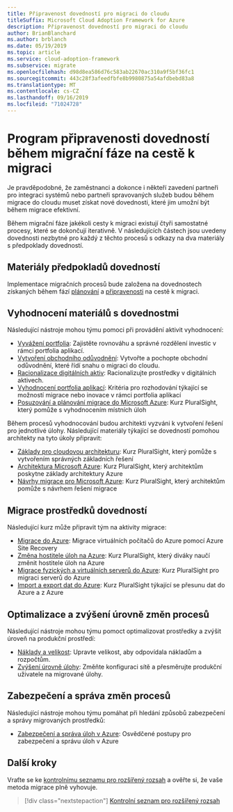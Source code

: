 ```yaml
---
title: Připravenost dovedností pro migraci do cloudu
titleSuffix: Microsoft Cloud Adoption Framework for Azure
description: Připravenost dovedností pro migraci do cloudu
author: BrianBlanchard
ms.author: brblanch
ms.date: 05/19/2019
ms.topic: article
ms.service: cloud-adoption-framework
ms.subservice: migrate
ms.openlocfilehash: d98d8ea586d76c583ab22670ac310a9f5bf36fc1
ms.sourcegitcommit: 443c28f3afeedfbfe8b9980875a54afdbebd83a8
ms.translationtype: MT
ms.contentlocale: cs-CZ
ms.lasthandoff: 09/16/2019
ms.locfileid: "71024728"
---
```

# <a name="skills-readiness-path-during-the-migrate-phase-of-a-migration-journey"></a>Program připravenosti dovedností během migrační fáze na cestě k migraci

Je pravděpodobné, že zaměstnanci a dokonce i někteří zavedení partneři pro integraci systémů nebo partneři spravovaných služeb budou během migrace do cloudu muset získat nové dovednosti, které jim umožní být během migrace efektivní.

Během migrační fáze jakékoli cesty k migraci existují čtyři samostatné procesy, které se dokončují iterativně. V následujících částech jsou uvedeny dovednosti nezbytné pro každý z těchto procesů s odkazy na dva materiály s předpoklady dovedností.

## <a name="prerequisites-skilling-resources"></a>Materiály předpokladů dovedností

Implementace migračních procesů bude založena na dovednostech získaných během fází [plánování](../../strategy/suggested-skills.md) a [připravenosti](../../organize/suggested-skills.md) na cestě k migraci.

## <a name="assess-skilling-resources"></a>Vyhodnocení materiálů s dovednostmi

Následující nástroje mohou týmu pomoci při provádění aktivit vyhodnocení:

- [Vyvážení portfolia](./balance-the-portfolio.md): Zajistěte rovnováhu a správné rozdělení investic v rámci portfolia aplikací.
- [Vytvoření obchodního odůvodnění](../../strategy/cloud-migration-business-case.md): Vytvořte a pochopte obchodní odůvodnění, které řídí snahu o migraci do cloudu.
- [Racionalizace digitálních aktiv](../../digital-estate/rationalize.md): Racionalizujte prostředky v digitálních aktivech.
- [Vyhodnocení portfolia aplikací](https://docs.microsoft.com/learn/modules/app-and-infra-migration-and-modernization): Kritéria pro rozhodování týkající se možností migrace nebo inovace v rámci portfolia aplikací
- [Posuzování a plánování migrace do Microsoft Azure](https://www.pluralsight.com/courses/microsoft-azure-migration-assessing-planning): Kurz PluralSight, který pomůže s vyhodnocením místních úloh

Během procesů vyhodnocování budou architekti vyzváni k vytvoření řešení pro jednotlivé úlohy. Následující materiály týkající se dovedností pomohou architekty na tyto úkoly připravit:

- [Základy pro cloudovou architekturu](https://app.pluralsight.com/library/courses/cloud-architecture-foundations): Kurz PluralSight, který pomůže s vytvořením správných základních řešení
- [Architektura Microsoft Azure](https://app.pluralsight.com/library/courses/cloud-architecture-foundations): Kurz PluralSight, který architektům poskytne základy architektury Azure
- [Návrhy migrace pro Microsoft Azure](https://app.pluralsight.com/library/courses/cloud-architecture-foundations): Kurz PluralSight, který architektům pomůže s návrhem řešení migrace

## <a name="migrate-skilling-resources"></a>Migrace prostředků dovedností

Následující kurz může připravit tým na aktivity migrace:

- [Migrace do Azure](https://docs.microsoft.com/azure/site-recovery/migrate-tutorial-on-premises-azure): Migrace virtuálních počítačů do Azure pomocí Azure Site Recovery
- [Změna hostitele úloh na Azure](https://aka.ms/rehostcourse): Kurz PluralSight, který diváky naučí změnit hostitele úloh na Azure
- [Migrace fyzických a virtuálních serverů do Azure](https://app.pluralsight.com/library/courses/microsoft-azure-migrating-physical-virtual-servers/table-of-contents): Kurz PluralSight pro migraci serverů do Azure
- [Import a export dat do Azure](https://app.pluralsight.com/library/courses/microsoft-azure-import-export-data/table-of-contents): Kurz PluralSight týkající se přesunu dat do Azure a z Azure

## <a name="optimize-and-promote-process-changes"></a>Optimalizace a zvýšení úrovně změn procesů

Následující nástroje mohou týmu pomoct optimalizovat prostředky a zvýšit úroveň na produkční prostředí:

- [Náklady a velikost](../azure-best-practices/migrate-best-practices-costs.md): Upravte velikost, aby odpovídala nákladům a rozpočtům.
- [Zvýšení úrovně úlohy](../azure-best-practices/migrate-best-practices-networking.md): Změňte konfiguraci sítě a přesměrujte produkční uživatele na migrované úlohy.

## <a name="secure-and-manage-process-changes"></a>Zabezpečení a správa změn procesů

Následující nástroje mohou týmu pomáhat při hledání způsobů zabezpečení a správy migrovaných prostředků:

- [Zabezpečení a správa úloh v Azure](../azure-best-practices/migrate-best-practices-security-management.md): Osvědčené postupy pro zabezpečení a správu úloh v Azure

## <a name="next-steps"></a>Další kroky

Vraťte se ke [kontrolnímu seznamu pro rozšířený rozsah](./index.md) a ověřte si, že vaše metoda migrace plně vyhovuje.

> [!div class="nextstepaction"]
> [Kontrolní seznam pro rozšířený rozsah](./index.md)
